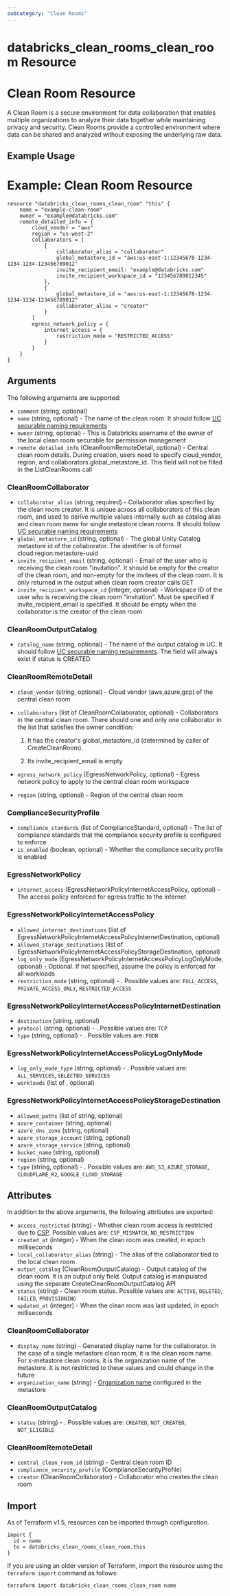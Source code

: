 ```yaml
---
subcategory: "Clean Rooms"
---
```

# databricks_clean_rooms_clean_room Resource
# Clean Room Resource

A Clean Room is a secure environment for data collaboration that enables multiple organizations to analyze their data together while maintaining privacy and security. Clean Rooms provide a controlled environment where data can be shared and analyzed without exposing the underlying raw data.


## Example Usage
# Example: Clean Room Resource

```hcl
resource "databricks_clean_rooms_clean_room" "this" {
    name = "example-clean-room"
    owner = "example@databricks.com"
    remote_detailed_info = {
        cloud_vendor = "aws"
        region = "us-west-2"
        collaborators = [
            {
                collaborator_alias = "collaborator"
                global_metastore_id = "aws:us-east-1:12345678-1234-1234-1234-123456789012"
                invite_recipient_email: "example@databricks.com"
                invite_recipient_workspace_id = "123456789012345"
            },
            {
                global_metastore_id = "aws:us-east-1:12345678-1234-1234-1234-123456789012"
                collaborator_alias = "creator"
            }
        ]
        egress_network_policy = {
            internet_access = {
                restriction_mode = "RESTRICTED_ACCESS"
            }
        }
    }
}
``` 

## Arguments
The following arguments are supported:
* `comment` (string, optional)
* `name` (string, optional) - The name of the clean room.
  It should follow [UC securable naming requirements](https://docs.databricks.com/en/data-governance/unity-catalog/index.html#securable-object-naming-requirements)
* `owner` (string, optional) - This is Databricks username of the owner of the local clean room securable for permission management
* `remote_detailed_info` (CleanRoomRemoteDetail, optional) - Central clean room details. During creation, users need to specify
  cloud_vendor, region, and collaborators.global_metastore_id.
  This field will not be filled in the ListCleanRooms call

### CleanRoomCollaborator
* `collaborator_alias` (string, required) - Collaborator alias specified by the clean room creator. It is unique across all collaborators of this clean room, and used to derive
  multiple values internally such as catalog alias and clean room name for single metastore clean rooms.
  It should follow [UC securable naming requirements](https://docs.databricks.com/en/data-governance/unity-catalog/index.html#securable-object-naming-requirements)
* `global_metastore_id` (string, optional) - The global Unity Catalog metastore id of the collaborator. The identifier is of format cloud:region:metastore-uuid
* `invite_recipient_email` (string, optional) - Email of the user who is receiving the clean room "invitation". It should be empty
  for the creator of the clean room, and non-empty for the invitees of the clean room.
  It is only returned in the output when clean room creator calls GET
* `invite_recipient_workspace_id` (integer, optional) - Workspace ID of the user who is receiving the clean room "invitation". Must be specified if
  invite_recipient_email is specified.
  It should be empty when the collaborator is the creator of the clean room

### CleanRoomOutputCatalog
* `catalog_name` (string, optional) - The name of the output catalog in UC.
  It should follow [UC securable naming requirements](https://docs.databricks.com/en/data-governance/unity-catalog/index.html#securable-object-naming-requirements).
  The field will always exist if status is CREATED

### CleanRoomRemoteDetail
* `cloud_vendor` (string, optional) - Cloud vendor (aws,azure,gcp) of the central clean room
* `collaborators` (list of CleanRoomCollaborator, optional) - Collaborators in the central clean room. There should one and only one collaborator
  in the list that satisfies the owner condition:
  
  1. It has the creator's global_metastore_id (determined by caller of CreateCleanRoom).
  
  2. Its invite_recipient_email is empty
* `egress_network_policy` (EgressNetworkPolicy, optional) - Egress network policy to apply to the central clean room workspace
* `region` (string, optional) - Region of the central clean room

### ComplianceSecurityProfile
* `compliance_standards` (list of ComplianceStandard, optional) - The list of compliance standards that the compliance security profile is configured to enforce
* `is_enabled` (boolean, optional) - Whether the compliance security profile is enabled

### EgressNetworkPolicy
* `internet_access` (EgressNetworkPolicyInternetAccessPolicy, optional) - The access policy enforced for egress traffic to the internet

### EgressNetworkPolicyInternetAccessPolicy
* `allowed_internet_destinations` (list of EgressNetworkPolicyInternetAccessPolicyInternetDestination, optional)
* `allowed_storage_destinations` (list of EgressNetworkPolicyInternetAccessPolicyStorageDestination, optional)
* `log_only_mode` (EgressNetworkPolicyInternetAccessPolicyLogOnlyMode, optional) - Optional. If not specified, assume the policy is enforced for all workloads
* `restriction_mode` (string, optional) - . Possible values are: `FULL_ACCESS`, `PRIVATE_ACCESS_ONLY`, `RESTRICTED_ACCESS`

### EgressNetworkPolicyInternetAccessPolicyInternetDestination
* `destination` (string, optional)
* `protocol` (string, optional) - . Possible values are: `TCP`
* `type` (string, optional) - . Possible values are: `FQDN`

### EgressNetworkPolicyInternetAccessPolicyLogOnlyMode
* `log_only_mode_type` (string, optional) - . Possible values are: `ALL_SERVICES`, `SELECTED_SERVICES`
* `workloads` (list of , optional)

### EgressNetworkPolicyInternetAccessPolicyStorageDestination
* `allowed_paths` (list of string, optional)
* `azure_container` (string, optional)
* `azure_dns_zone` (string, optional)
* `azure_storage_account` (string, optional)
* `azure_storage_service` (string, optional)
* `bucket_name` (string, optional)
* `region` (string, optional)
* `type` (string, optional) - . Possible values are: `AWS_S3`, `AZURE_STORAGE`, `CLOUDFLARE_R2`, `GOOGLE_CLOUD_STORAGE`

## Attributes
In addition to the above arguments, the following attributes are exported:
* `access_restricted` (string) - Whether clean room access is restricted due to [CSP](https://docs.databricks.com/en/security/privacy/security-profile.html). Possible values are: `CSP_MISMATCH`, `NO_RESTRICTION`
* `created_at` (integer) - When the clean room was created, in epoch milliseconds
* `local_collaborator_alias` (string) - The alias of the collaborator tied to the local clean room
* `output_catalog` (CleanRoomOutputCatalog) - Output catalog of the clean room. It is an output only field. Output catalog is manipulated
  using the separate CreateCleanRoomOutputCatalog API
* `status` (string) - Clean room status. Possible values are: `ACTIVE`, `DELETED`, `FAILED`, `PROVISIONING`
* `updated_at` (integer) - When the clean room was last updated, in epoch milliseconds

### CleanRoomCollaborator
* `display_name` (string) - Generated display name for the collaborator. In the case of a single metastore clean room, it is the clean
  room name. For x-metastore clean rooms, it is the organization name of the metastore. It is not restricted to
  these values and could change in the future
* `organization_name` (string) - [Organization name](:method:metastores/list#metastores-delta_sharing_organization_name)
  configured in the metastore

### CleanRoomOutputCatalog
* `status` (string) - . Possible values are: `CREATED`, `NOT_CREATED`, `NOT_ELIGIBLE`

### CleanRoomRemoteDetail
* `central_clean_room_id` (string) - Central clean room ID
* `compliance_security_profile` (ComplianceSecurityProfile)
* `creator` (CleanRoomCollaborator) - Collaborator who creates the clean room

## Import
As of Terraform v1.5, resources can be imported through configuration.
```hcl
import {
  id = name
  to = databricks_clean_rooms_clean_room.this
}
```

If you are using an older version of Terraform, import the resource using the `terraform import` command as follows:
```sh
terraform import databricks_clean_rooms_clean_room name
```